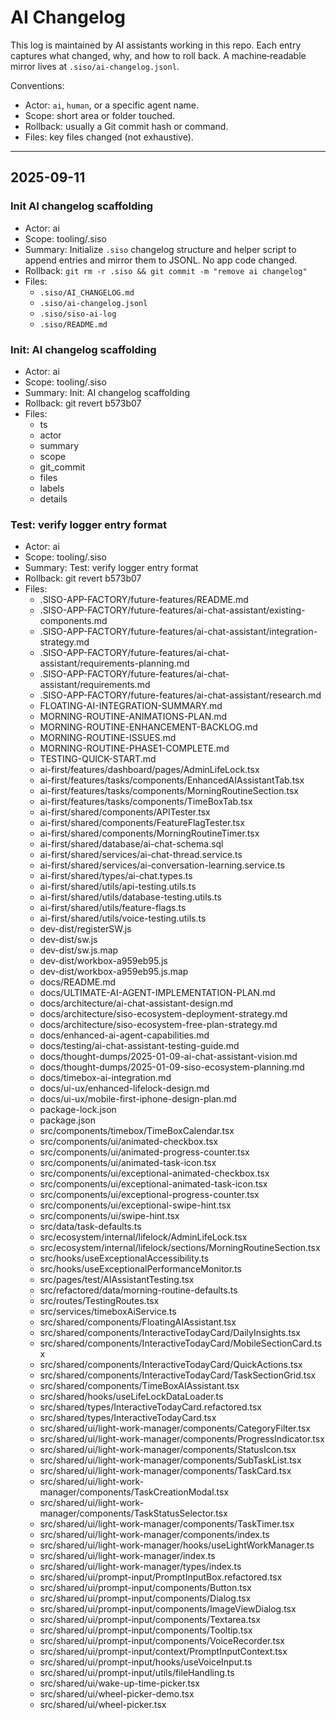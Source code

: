 # AI Changelog

This log is maintained by AI assistants working in this repo. Each entry captures what changed, why, and how to roll back. A machine‑readable mirror lives at `.siso/ai-changelog.jsonl`.

Conventions:
- Actor: `ai`, `human`, or a specific agent name.
- Scope: short area or folder touched.
- Rollback: usually a Git commit hash or command.
- Files: key files changed (not exhaustive).

---

## 2025-09-11

### Init AI changelog scaffolding
- Actor: ai
- Scope: tooling/.siso
- Summary: Initialize `.siso` changelog structure and helper script to append entries and mirror them to JSONL. No app code changed.
- Rollback: `git rm -r .siso && git commit -m "remove ai changelog"`
- Files:
  - `.siso/AI_CHANGELOG.md`
  - `.siso/ai-changelog.jsonl`
  - `.siso/siso-ai-log`
  - `.siso/README.md`


### Init: AI changelog scaffolding
- Actor: ai
- Scope: tooling/.siso
- Summary: Init: AI changelog scaffolding
- Rollback: git revert b573b07
- Files:
  - ts
  - actor
  - summary
  - scope
  - git_commit
  - files
  - labels
  - details


### Test: verify logger entry format
- Actor: ai
- Scope: tooling/.siso
- Summary: Test: verify logger entry format
- Rollback: git revert b573b07
- Files:
  - .SISO-APP-FACTORY/future-features/README.md
  - .SISO-APP-FACTORY/future-features/ai-chat-assistant/existing-components.md
  - .SISO-APP-FACTORY/future-features/ai-chat-assistant/integration-strategy.md
  - .SISO-APP-FACTORY/future-features/ai-chat-assistant/requirements-planning.md
  - .SISO-APP-FACTORY/future-features/ai-chat-assistant/requirements.md
  - .SISO-APP-FACTORY/future-features/ai-chat-assistant/research.md
  - FLOATING-AI-INTEGRATION-SUMMARY.md
  - MORNING-ROUTINE-ANIMATIONS-PLAN.md
  - MORNING-ROUTINE-ENHANCEMENT-BACKLOG.md
  - MORNING-ROUTINE-ISSUES.md
  - MORNING-ROUTINE-PHASE1-COMPLETE.md
  - TESTING-QUICK-START.md
  - ai-first/features/dashboard/pages/AdminLifeLock.tsx
  - ai-first/features/tasks/components/EnhancedAIAssistantTab.tsx
  - ai-first/features/tasks/components/MorningRoutineSection.tsx
  - ai-first/features/tasks/components/TimeBoxTab.tsx
  - ai-first/shared/components/APITester.tsx
  - ai-first/shared/components/FeatureFlagTester.tsx
  - ai-first/shared/components/MorningRoutineTimer.tsx
  - ai-first/shared/database/ai-chat-schema.sql
  - ai-first/shared/services/ai-chat-thread.service.ts
  - ai-first/shared/services/ai-conversation-learning.service.ts
  - ai-first/shared/types/ai-chat.types.ts
  - ai-first/shared/utils/api-testing.utils.ts
  - ai-first/shared/utils/database-testing.utils.ts
  - ai-first/shared/utils/feature-flags.ts
  - ai-first/shared/utils/voice-testing.utils.ts
  - dev-dist/registerSW.js
  - dev-dist/sw.js
  - dev-dist/sw.js.map
  - dev-dist/workbox-a959eb95.js
  - dev-dist/workbox-a959eb95.js.map
  - docs/README.md
  - docs/ULTIMATE-AI-AGENT-IMPLEMENTATION-PLAN.md
  - docs/architecture/ai-chat-assistant-design.md
  - docs/architecture/siso-ecosystem-deployment-strategy.md
  - docs/architecture/siso-ecosystem-free-plan-strategy.md
  - docs/enhanced-ai-agent-capabilities.md
  - docs/testing/ai-chat-assistant-testing-guide.md
  - docs/thought-dumps/2025-01-09-ai-chat-assistant-vision.md
  - docs/thought-dumps/2025-01-09-siso-ecosystem-planning.md
  - docs/timebox-ai-integration.md
  - docs/ui-ux/enhanced-lifelock-design.md
  - docs/ui-ux/mobile-first-iphone-design-plan.md
  - package-lock.json
  - package.json
  - src/components/timebox/TimeBoxCalendar.tsx
  - src/components/ui/animated-checkbox.tsx
  - src/components/ui/animated-progress-counter.tsx
  - src/components/ui/animated-task-icon.tsx
  - src/components/ui/exceptional-animated-checkbox.tsx
  - src/components/ui/exceptional-animated-task-icon.tsx
  - src/components/ui/exceptional-progress-counter.tsx
  - src/components/ui/exceptional-swipe-hint.tsx
  - src/components/ui/swipe-hint.tsx
  - src/data/task-defaults.ts
  - src/ecosystem/internal/lifelock/AdminLifeLock.tsx
  - src/ecosystem/internal/lifelock/sections/MorningRoutineSection.tsx
  - src/hooks/useExceptionalAccessibility.ts
  - src/hooks/useExceptionalPerformanceMonitor.ts
  - src/pages/test/AIAssistantTesting.tsx
  - src/refactored/data/morning-routine-defaults.ts
  - src/routes/TestingRoutes.tsx
  - src/services/timeboxAiService.ts
  - src/shared/components/FloatingAIAssistant.tsx
  - src/shared/components/InteractiveTodayCard/DailyInsights.tsx
  - src/shared/components/InteractiveTodayCard/MobileSectionCard.tsx
  - src/shared/components/InteractiveTodayCard/QuickActions.tsx
  - src/shared/components/InteractiveTodayCard/TaskSectionGrid.tsx
  - src/shared/components/TimeBoxAIAssistant.tsx
  - src/shared/hooks/useLifeLockDataLoader.ts
  - src/shared/types/InteractiveTodayCard.refactored.tsx
  - src/shared/types/InteractiveTodayCard.tsx
  - src/shared/ui/light-work-manager/components/CategoryFilter.tsx
  - src/shared/ui/light-work-manager/components/ProgressIndicator.tsx
  - src/shared/ui/light-work-manager/components/StatusIcon.tsx
  - src/shared/ui/light-work-manager/components/SubTaskList.tsx
  - src/shared/ui/light-work-manager/components/TaskCard.tsx
  - src/shared/ui/light-work-manager/components/TaskCreationModal.tsx
  - src/shared/ui/light-work-manager/components/TaskStatusSelector.tsx
  - src/shared/ui/light-work-manager/components/TaskTimer.tsx
  - src/shared/ui/light-work-manager/components/index.ts
  - src/shared/ui/light-work-manager/hooks/useLightWorkManager.ts
  - src/shared/ui/light-work-manager/index.ts
  - src/shared/ui/light-work-manager/types/index.ts
  - src/shared/ui/prompt-input/PromptInputBox.refactored.tsx
  - src/shared/ui/prompt-input/components/Button.tsx
  - src/shared/ui/prompt-input/components/Dialog.tsx
  - src/shared/ui/prompt-input/components/ImageViewDialog.tsx
  - src/shared/ui/prompt-input/components/Textarea.tsx
  - src/shared/ui/prompt-input/components/Tooltip.tsx
  - src/shared/ui/prompt-input/components/VoiceRecorder.tsx
  - src/shared/ui/prompt-input/context/PromptInputContext.tsx
  - src/shared/ui/prompt-input/hooks/useVoiceInput.ts
  - src/shared/ui/prompt-input/utils/fileHandling.ts
  - src/shared/ui/wake-up-time-picker.tsx
  - src/shared/ui/wheel-picker-demo.tsx
  - src/shared/ui/wheel-picker.tsx
